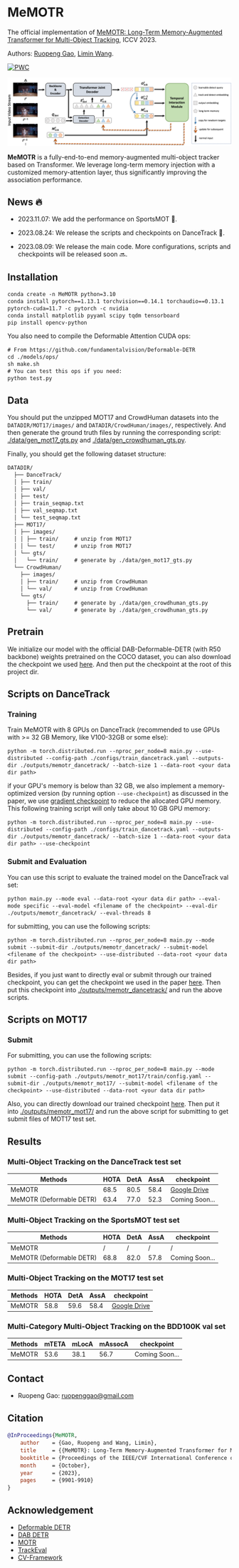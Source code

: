 # MeMOTR

The official implementation of [MeMOTR: Long-Term Memory-Augmented Transformer for Multi-Object Tracking](https://arxiv.org/abs/2307.15700), ICCV 2023.

Authors: [Ruopeng Gao](https://ruopenggao.com), [Limin Wang](https://wanglimin.github.io/).

[![PWC](https://img.shields.io/endpoint.svg?url=https://paperswithcode.com/badge/memotr-long-term-memory-augmented-transformer/multi-object-tracking-on-dancetrack)](https://paperswithcode.com/sota/multi-object-tracking-on-dancetrack?p=memotr-long-term-memory-augmented-transformer)

![MeMOTR](./assets/overview.png)

**MeMOTR** is a fully-end-to-end memory-augmented multi-object tracker based on Transformer. We leverage long-term memory injection with a customized memory-attention layer, thus significantly improving the association performance.



## News :fire:

- 2023.11.07: We add the performance on SportsMOT :basketball:.

- 2023.08.24: We release the scripts and checkpoints on DanceTrack :dancer:.

- 2023.08.09: We release the main code. More configurations, scripts and checkpoints will be released soon :soon:.



## Installation

```shell
conda create -n MeMOTR python=3.10
conda install pytorch==1.13.1 torchvision==0.14.1 torchaudio==0.13.1 pytorch-cuda=11.7 -c pytorch -c nvidia
conda install matplotlib pyyaml scipy tqdm tensorboard
pip install opencv-python
```

You also need to compile the Deformable Attention CUDA ops:

```shell
# From https://github.com/fundamentalvision/Deformable-DETR
cd ./models/ops/
sh make.sh
# You can test this ops if you need:
python test.py
```

## Data

You should put the unzipped MOT17 and CrowdHuman datasets into the `DATADIR/MOT17/images/` and `DATADIR/CrowdHuman/images/`, respectively. And then generate the ground truth files by running the corresponding script: [./data/gen_mot17_gts.py](./data/gen_mot17_gts.py) and [./data/gen_crowdhuman_gts.py](./data/gen_crowdhuman_gts.py). 

Finally, you should get the following dataset structure:
```
DATADIR/
  ├── DanceTrack/
  │ ├── train/
  │ ├── val/
  │ ├── test/
  │ ├── train_seqmap.txt
  │ ├── val_seqmap.txt
  │ └── test_seqmap.txt
  ├── MOT17/
  │ ├── images/
  │ │ ├── train/     # unzip from MOT17
  │ │ └── test/      # unzip from MOT17
  │ └── gts/
  │   └── train/     # generate by ./data/gen_mot17_gts.py
  └── CrowdHuman/
    ├── images/
    │ ├── train/     # unzip from CrowdHuman
    │ └── val/       # unzip from CrowdHuman
    └── gts/
      ├── train/     # generate by ./data/gen_crowdhuman_gts.py
      └── val/       # generate by ./data/gen_crowdhuman_gts.py
```


## Pretrain

We initialize our model with the official DAB-Deformable-DETR (with R50 backbone) weights pretrained on the COCO dataset, you can also download the checkpoint we used [here](https://drive.google.com/file/d/17FxIGgIZJih8LWkGdlIOe9ZpVZ9IRxSj/view?usp=sharing). And then put the checkpoint at the root of this project dir.

## Scripts on DanceTrack

### Training
Train MeMOTR with 8 GPUs on DanceTrack (recommended to use GPUs with >= 32 GB Memory, like V100-32GB or some else):
```shell
python -m torch.distributed.run --nproc_per_node=8 main.py --use-distributed --config-path ./configs/train_dancetrack.yaml --outputs-dir ./outputs/memotr_dancetrack/ --batch-size 1 --data-root <your data dir path>
```
if your GPU's memory is below than 32 GB, we also implement a memory-optimized version (by running option `--use-checkpoint`) as discussed in the paper, we use [gradient checkpoint](https://pytorch.org/docs/1.13/checkpoint.html?highlight=checkpoint#torch.utils.checkpoint.checkpoint) to reduce the allocated GPU memory. This following training script will only take about 10 GB GPU memory:
```shell
python -m torch.distributed.run --nproc_per_node=8 main.py --use-distributed --config-path ./configs/train_dancetrack.yaml --outputs-dir ./outputs/memotr_dancetrack/ --batch-size 1 --data-root <your data dir path> --use-checkpoint
```

### Submit and Evaluation
You can use this script to evaluate the trained model on the DanceTrack val set:
```shell
python main.py --mode eval --data-root <your data dir path> --eval-mode specific --eval-model <filename of the checkpoint> --eval-dir ./outputs/memotr_dancetrack/ --eval-threads 8
```
for submitting, you can use the following scripts:
```shell
python -m torch.distributed.run --nproc_per_node=8 main.py --mode submit --submit-dir ./outputs/memotr_dancetrack/ --submit-model <filename of the checkpoint> --use-distributed --data-root <your data dir path>
```
Besides, if you just want to directly eval or submit through our trained checkpoint, you can get the checkpoint we used in the paper [here](https://drive.google.com/file/d/1_Xh-TDwwDIeacVEywwlYNvyRmhTKB5K2/view?usp=sharing). Then put this checkpoint into [./outputs/memotr_dancetrack/](./outputs/memotr_dancetrack/) and run the above scripts.

## Scripts on MOT17

### Submit

For submitting, you can use the following scripts:

```shell
python -m torch.distributed.run --nproc_per_node=8 main.py --mode submit --config-path ./outputs/memotr_mot17/train/config.yaml --submit-dir ./outputs/memotr_mot17/ --submit-model <filename of the checkpoint> --use-distributed --data-root <your data dir path>
```

Also, you can directly download our trained checkpoint [here](https://drive.google.com/file/d/1MPZJfP91Pb1ThnX5dvxZ7tcjDH8t9hew/view?usp=drive_link). Then put it into [./outputs/memotr_mot17/](./outputs/memotr_mot17) and run the above script for submitting to get submit files of MOT17 test set.

## Results

### Multi-Object Tracking on the DanceTrack test set

| Methods                  | HOTA | DetA | AssA | checkpoint                                                                                         |
| ------------------------ | ---- | ---- | ---- |----------------------------------------------------------------------------------------------------|
| MeMOTR                   | 68.5 | 80.5 | 58.4 | [Google Drive](https://drive.google.com/file/d/1_Xh-TDwwDIeacVEywwlYNvyRmhTKB5K2/view?usp=sharing) |
| MeMOTR (Deformable DETR) | 63.4 | 77.0 | 52.3 | Coming Soon...                                                                                     |



### Multi-Object Tracking on the SportsMOT test set

| Methods                  | HOTA | DetA | AssA | checkpoint     |
| ------------------------ | ---- | ---- | ---- | -------------- |
| MeMOTR                   | /    | /    | /    | /              |
| MeMOTR (Deformable DETR) | 68.8 | 82.0 | 57.8 | Coming Soon... |

### Multi-Object Tracking on the MOT17 test set

| Methods | HOTA | DetA | AssA | checkpoint                                                   |
| ------- | ---- | ---- | ---- | ------------------------------------------------------------ |
| MeMOTR  | 58.8 | 59.6 | 58.4 | [Google Drive](https://drive.google.com/file/d/1MPZJfP91Pb1ThnX5dvxZ7tcjDH8t9hew/view?usp=drive_link) |



### Multi-Category Multi-Object Tracking on the BDD100K val set

| Methods | mTETA | mLocA | mAssocA | checkpoint     |
| ------- | ----- | ----- | ------- | -------------- |
| MeMOTR  | 53.6  | 38.1  | 56.7    | Coming Soon... |



## Contact

- Ruopeng Gao: ruopenggao@gmail.com

## Citation
```bibtex
@InProceedings{MeMOTR,
    author    = {Gao, Ruopeng and Wang, Limin},
    title     = {{MeMOTR}: Long-Term Memory-Augmented Transformer for Multi-Object Tracking},
    booktitle = {Proceedings of the IEEE/CVF International Conference on Computer Vision (ICCV)},
    month     = {October},
    year      = {2023},
    pages     = {9901-9910}
}
```

## Acknowledgement

- [Deformable DETR](https://github.com/fundamentalvision/Deformable-DETR)
- [DAB DETR](https://github.com/IDEA-Research/DAB-DETR)
- [MOTR](https://github.com/megvii-research/MOTR)
- [TrackEval](https://github.com/JonathonLuiten/TrackEval)
- [CV-Framework](https://github.com/HELLORPG/CV-Framework)

